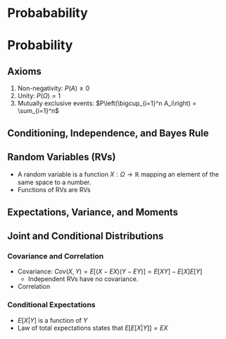 Probabability
=================
# Probability
## Axioms
1. Non-negativity: $P(A) \ge 0$
2. Unity: $P(\Omega) = 1$
3. Mutually exclusive events: $P\left(\bigcup_{i=1}^n A_i\right) = \sum_{i=1}^n$

## Conditioning, Independence, and Bayes Rule
## Random Variables (RVs)
* A random variable is a function $X: \Omega \rightarrow \mathbb{R}$ mapping an element of the same space to a number.
* Functions of RVs are RVs

## Expectations, Variance, and Moments


## Joint and Conditional Distributions

### Covariance and Correlation
* Covariance: $Cov(X, Y) = E[(X - EX)(Y - EY)] = E[XY] - E[X]E[Y]$
  * Independent RVs have no covariance. 
* Correlation

### Conditional Expectations
* $E[X|Y]$ is a function of $Y$
* Law of total expectations states that $E[E[X|Y]] = EX$

